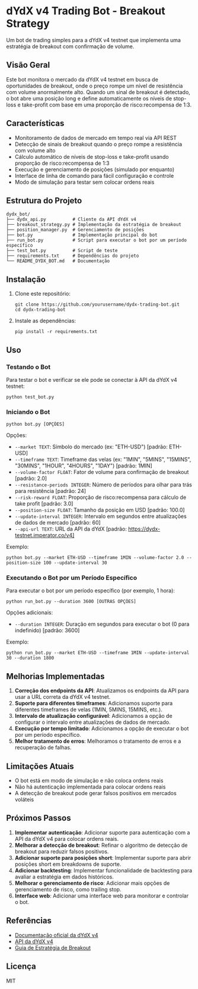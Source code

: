# dYdX v4 Trading Bot - Breakout Strategy

Um bot de trading simples para a dYdX v4 testnet que implementa uma estratégia de breakout com confirmação de volume.

## Visão Geral

Este bot monitora o mercado da dYdX v4 testnet em busca de oportunidades de breakout, onde o preço rompe um nível de resistência com volume anormalmente alto. Quando um sinal de breakout é detectado, o bot abre uma posição long e define automaticamente os níveis de stop-loss e take-profit com base em uma proporção de risco:recompensa de 1:3.

## Características

- Monitoramento de dados de mercado em tempo real via API REST
- Detecção de sinais de breakout quando o preço rompe a resistência com volume alto
- Cálculo automático de níveis de stop-loss e take-profit usando proporção de risco:recompensa de 1:3
- Execução e gerenciamento de posições (simulado por enquanto)
- Interface de linha de comando para fácil configuração e controle
- Modo de simulação para testar sem colocar ordens reais

## Estrutura do Projeto

```
dydx_bot/
├── dydx_api.py          # Cliente da API dYdX v4
├── breakout_strategy.py # Implementação da estratégia de breakout
├── position_manager.py  # Gerenciamento de posições
├── bot.py               # Implementação principal do bot
├── run_bot.py           # Script para executar o bot por um período específico
├── test_bot.py          # Script de teste
├── requirements.txt     # Dependências do projeto
└── README_DYDX_BOT.md   # Documentação
```

## Instalação

1. Clone este repositório:
   ```
   git clone https://github.com/yourusername/dydx-trading-bot.git
   cd dydx-trading-bot
   ```

2. Instale as dependências:
   ```
   pip install -r requirements.txt
   ```

## Uso

### Testando o Bot

Para testar o bot e verificar se ele pode se conectar à API da dYdX v4 testnet:

```
python test_bot.py
```

### Iniciando o Bot

```
python bot.py [OPÇÕES]
```

Opções:
- `--market TEXT`: Símbolo do mercado (ex: "ETH-USD") [padrão: ETH-USD]
- `--timeframe TEXT`: Timeframe das velas (ex: "1MIN", "5MINS", "15MINS", "30MINS", "1HOUR", "4HOURS", "1DAY") [padrão: 1MIN]
- `--volume-factor FLOAT`: Fator de volume para confirmação de breakout [padrão: 2.0]
- `--resistance-periods INTEGER`: Número de períodos para olhar para trás para resistência [padrão: 24]
- `--risk-reward FLOAT`: Proporção de risco:recompensa para cálculo de take profit [padrão: 3.0]
- `--position-size FLOAT`: Tamanho da posição em USD [padrão: 100.0]
- `--update-interval INTEGER`: Intervalo em segundos entre atualizações de dados de mercado [padrão: 60]
- `--api-url TEXT`: URL da API da dYdX [padrão: https://dydx-testnet.imperator.co/v4]

Exemplo:
```
python bot.py --market ETH-USD --timeframe 1MIN --volume-factor 2.0 --position-size 100 --update-interval 30
```

### Executando o Bot por um Período Específico

Para executar o bot por um período específico (por exemplo, 1 hora):

```
python run_bot.py --duration 3600 [OUTRAS OPÇÕES]
```

Opções adicionais:
- `--duration INTEGER`: Duração em segundos para executar o bot (0 para indefinido) [padrão: 3600]

Exemplo:
```
python run_bot.py --market ETH-USD --timeframe 1MIN --update-interval 30 --duration 1800
```

## Melhorias Implementadas

1. **Correção dos endpoints da API**: Atualizamos os endpoints da API para usar a URL correta da dYdX v4 testnet.
2. **Suporte para diferentes timeframes**: Adicionamos suporte para diferentes timeframes de velas (1MIN, 5MINS, 15MINS, etc.).
3. **Intervalo de atualização configurável**: Adicionamos a opção de configurar o intervalo entre atualizações de dados de mercado.
4. **Execução por tempo limitado**: Adicionamos a opção de executar o bot por um período específico.
5. **Melhor tratamento de erros**: Melhoramos o tratamento de erros e a recuperação de falhas.

## Limitações Atuais

- O bot está em modo de simulação e não coloca ordens reais
- Não há autenticação implementada para colocar ordens reais
- A detecção de breakout pode gerar falsos positivos em mercados voláteis

## Próximos Passos

1. **Implementar autenticação**: Adicionar suporte para autenticação com a API da dYdX v4 para colocar ordens reais.
2. **Melhorar a detecção de breakout**: Refinar o algoritmo de detecção de breakout para reduzir falsos positivos.
3. **Adicionar suporte para posições short**: Implementar suporte para abrir posições short em breakdowns de suporte.
4. **Adicionar backtesting**: Implementar funcionalidade de backtesting para avaliar a estratégia em dados históricos.
5. **Melhorar o gerenciamento de risco**: Adicionar mais opções de gerenciamento de risco, como trailing stop.
6. **Interface web**: Adicionar uma interface web para monitorar e controlar o bot.

## Referências

- [Documentação oficial da dYdX v4](https://docs.dydx.exchange/)
- [API da dYdX v4](https://docs.dydx.exchange/developers/indexer/indexer-api-reference)
- [Guia de Estratégia de Breakout](guia.md)

## Licença

MIT
